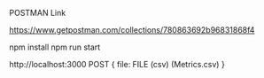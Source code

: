 POSTMAN Link

https://www.getpostman.com/collections/780863692b96831868f4

npm install
npm run start

http://localhost:3000
POST
{
  file: FILE (csv) (Metrics.csv)
}